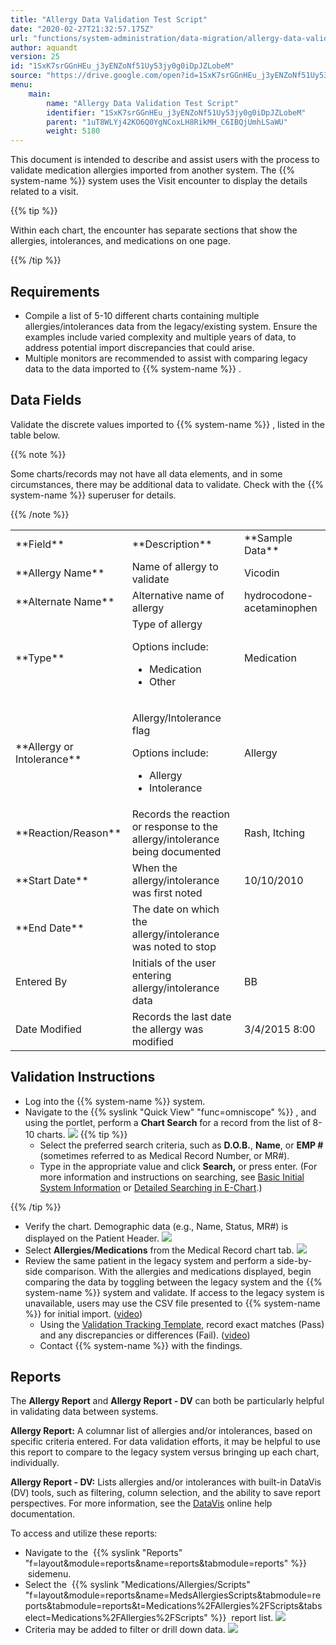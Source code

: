 ```yaml
---
title: "Allergy Data Validation Test Script"
date: "2020-02-27T21:32:57.175Z"
url: "functions/system-administration/data-migration/allergy-data-validation-test-script.html"
author: aquandt
version: 25
id: "1SxK7srGGnHEu_j3yENZoNf51Uy53jy0g0iDpJZLobeM"
source: "https://drive.google.com/open?id=1SxK7srGGnHEu_j3yENZoNf51Uy53jy0g0iDpJZLobeM"
menu:
    main:
        name: "Allergy Data Validation Test Script"
        identifier: "1SxK7srGGnHEu_j3yENZoNf51Uy53jy0g0iDpJZLobeM"
        parent: "1uT8WLYj42KO6Q0YgNCoxLH8RikMH_C6IBQjUmhLSaWU"
        weight: 5180
---
```

This document is intended to describe and assist users with the process to validate medication allergies imported from another system. The {{% system-name %}} system uses the Visit encounter to display the details related to a visit. 

{{% tip %}}

Within each chart, the encounter has separate sections that show the allergies, intolerances, and medications on one page.

{{% /tip %}}


## Requirements

* Compile a list of 5-10 different charts containing multiple allergies/intolerances data from the legacy/existing system. Ensure the examples include varied complexity and multiple years of data, to address potential import discrepancies that could arise. 
* Multiple monitors are recommended to assist with comparing legacy data to the data imported to {{% system-name %}} . 

## Data Fields

Validate the discrete values imported to {{% system-name %}} , listed in the table below. 

{{% note %}}

Some charts/records may not have all data elements, and in some circumstances, there may be additional data to validate. Check with the {{% system-name %}} superuser for details.

{{% /note %}}


<table>
  <tr>
    <td>**Field**</td>
    <td>**Description**</td>
    <td>**Sample Data**</td>
  </tr>
  <tr>
    <td>**Allergy Name**</td>
    <td>Name of allergy to validate</td>
    <td>Vicodin</td>
  </tr>
  <tr>
    <td>**Alternate Name**</td>
    <td>Alternative name of allergy</td>
    <td>hydrocodone-acetaminophen</td>
  </tr>
  <tr>
    <td>**Type**</td>
    <td>
Type of allergy

Options include:

* Medication
* Other
    </td>
    <td>Medication</td>
  </tr>
  <tr>
    <td>**Allergy or Intolerance**</td>
    <td>
Allergy/Intolerance flag

Options include:

* Allergy
* Intolerance
    </td>
    <td>Allergy</td>
  </tr>
  <tr>
    <td>**Reaction/Reason**</td>
    <td>Records the reaction or response to the allergy/intolerance being documented</td>
    <td>Rash, Itching</td>
  </tr>
  <tr>
    <td>**Start Date**</td>
    <td>When the allergy/intolerance was first noted</td>
    <td>10/10/2010</td>
  </tr>
  <tr>
    <td>**End Date**</td>
    <td>The date on which the allergy/intolerance was noted to stop</td>
    <td></td>
  </tr>
  <tr>
    <td>Entered By</td>
    <td>Initials of the user entering allergy/intolerance data</td>
    <td>BB</td>
  </tr>
  <tr>
    <td>Date Modified</td>
    <td>Records the last date the allergy was modified</td>
    <td>3/4/2015 8:00</td>
  </tr>
</table>

## Validation Instructions

* Log into the {{% system-name %}} system.
* Navigate to the {{% syslink "Quick View" "func=omniscope" %}} , and using the portlet, perform a <strong>Chart Search</strong> for a record from the list of 8-10 charts.  ![](allergy-data-validation-test-script.images/image1.png)  {{% tip %}}
    * Select the preferred search criteria, such as <strong>D.O.B.</strong>, <strong>Name</strong>, or <strong>EMP #</strong> (sometimes referred to as Medical Record Number, or MR#).
    * Type in the appropriate value and click <strong>Search,</strong> or press enter. (For more information and instructions on searching, see [Basic Initial System Information](../../e-chart/basic-initial-system-information.html) or [Detailed Searching in E-Chart](../../e-chart/detailed-searching-in-e-chart.html).)

{{% /tip %}}


* Verify the chart. Demographic data (e.g., Name, Status, MR#) is displayed on the Patient Header.  ![](allergy-data-validation-test-script.images/image3.png)   
* Select <strong>Allergies/Medications</strong> from the Medical Record chart tab.  ![](allergy-data-validation-test-script.images/image2.png)   
* Review the same patient in the legacy system and perform a side-by-side comparison. With the allergies and medications displayed, begin comparing the data by toggling between the legacy system and the {{% system-name %}} system and validate. If access to the legacy system is unavailable, users may use the CSV file presented to {{% system-name %}} for initial import. ([video](https://drive.google.com/open?id=1-PoLE-uKdtcT7hEhc7aH3FLNuipu9RMw))
    * Using the [Validation Tracking Template](https://docs.google.com/spreadsheets/d/1FRV_L_J38dhBDi13elXHVJddMuIZy6Sq5P3Viv9IXxE/edit#gid=0), record exact matches (Pass) and any discrepancies or differences (Fail). ([video](https://drive.google.com/open?id=1-NeQexrq2pMf_U4EFzoRTengEOjEp_2U))
    * Contact {{% system-name %}} with the findings.

## Reports

The **Allergy Report** and **Allergy Report - DV** can both be particularly helpful in validating data between systems.

**Allergy Report:** A columnar list of allergies and/or intolerances, based on specific criteria entered. For data validation efforts, it may be helpful to use this report to compare to the legacy system versus bringing up each chart, individually.

**Allergy Report - DV:** Lists allergies and/or intolerances with built-in DataVis (DV) tools, such as filtering, column selection, and the ability to save report perspectives. For more information, see the [DataVis](../../reports/using-datavis-grids-data-tools.html) online help documentation.

To access and utilize these reports:

* Navigate to the  {{% syslink "Reports" "f=layout&module=reports&name=reports&tabmodule=reports" %}}  sidemenu.
* Select the  {{% syslink "Medications/Allergies/Scripts" "f=layout&module=reports&name=MedsAllergiesScripts&tabmodule=reports&tabmodule=reports&t=Medications%2FAllergies%2FScripts&tabselect=Medications%2FAllergies%2FScripts" %}}  report list.  ![](allergy-data-validation-test-script.images/image5.png)   
* Criteria may be added to filter or drill down data.  ![](allergy-data-validation-test-script.images/image4.png)
